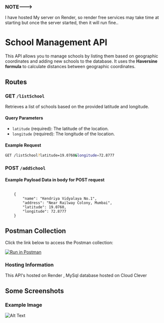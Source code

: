 ### NOTE--->
I have hosted My server on  Render, so render free services may take time at starting but once the server started, then it will run fine..

# School Management API

This API allows you to manage schools by listing them based on geographic coordinates and adding new schools to the database. It uses the **Haversine formula** to calculate distances between geographic coordinates.


## Routes

### GET `/listSchool`
Retrieves a list of schools based on the provided latitude and longitude.

#### Query Parameters
- `latitude` (required): The latitude of the location.
- `longitude` (required): The longitude of the location.

#### Example Request
```bash
GET /listSchool?latitude=19.0760&longitude=72.8777
```
### POST `/addSchool`

#### Example Payload Data in body for POST request
```

    {
        "name": "Kendriya Vidyalaya No.1",
        "address": "Near Railway Colony, Mumbai",
        "latitude": 19.0760,
        "longitude": 72.8777
    } 

```
## Postman Collection

Click the link below to access the Postman collection:

[![Run in Postman](https://run.pstmn.io/button.svg)](https://assignment-link.postman.co/workspace/ShivamDevraniAssignment~4c36e284-8895-49f1-b4ed-5cc5678ddd2e/request/32999626-1285cf71-0d74-4f11-b96e-9ddfd652baa0?action=share&creator=32999626&ctx=documentation)

### Hosting Information
This API's hosted on Render ,
 MySql database hosted on Cloud Clever 

 ## Some Screenshots

### Example Image

![Alt Text](https://raw.githubusercontent.com/ShivamDevrani/Assignment/main/images/.png)

